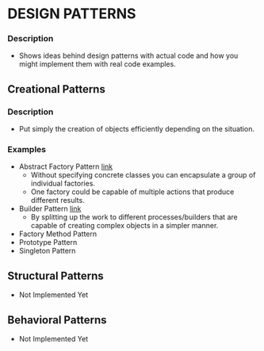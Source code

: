 # DESIGN PATTERNS #

### Description ###
- Shows ideas behind design patterns with actual code and how you might implement them with real code examples.

## Creational Patterns ##
### Description ###
* Put simply the creation of objects efficiently depending on the situation.

### Examples ###
* Abstract Factory Pattern [link](https://github.com/arffdev/design-patterns/tree/master/CreationalDesignPatterns/AbstractFactoryPattern)
	* Without specifying concrete classes you can encapsulate a group of individual factories.
	* One factory could be capable of multiple actions that produce different results.
* Builder Pattern [link](https://github.com/arffdev/design-patterns/tree/master/CreationalDesignPatterns/BuilderPattern)
	* By splitting up the work to different processes/builders that are capable of creating complex objects in a simpler manner.
* Factory Method Pattern
* Prototype Pattern
* Singleton Pattern

## Structural Patterns ##
* Not Implemented Yet

## Behavioral Patterns ##
* Not Implemented Yet
